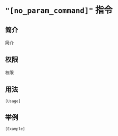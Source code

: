# `"[no_param_command]"` 指令

## 简介

简介

## 权限

权限

## 用法

```QQ_message
[Usage]
```

## 举例

```QQ_message
[Example]
```
